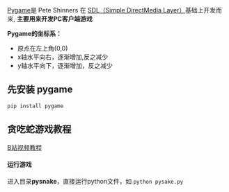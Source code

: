 [Pygame](https://github.com/pygame/pygame)是 Pete Shinners 在 [SDL（Simple DirectMedia Layer）](https://github.com/libsdl-org/SDL)基础上开发而来, **主要用来开发PC客户端游戏**

**Pygame的坐标系：**

- 原点在左上角(0,0)
- x轴水平向右，逐渐增加,反之减少
- y轴水平向下，逐渐增加，反之减少

## 先安装 pygame
```bash
pip install pygame
```

## 贪吃蛇游戏教程 
[B站视频教程](https://www.bilibili.com/video/BV1ih411D7CY/?p=1&vd_source=d1bae303e273c3b02ddcd7baf6b6a596)

#### 运行游戏
进入目录**pysnake**，直接运行python文件，如 `python pysake.py`